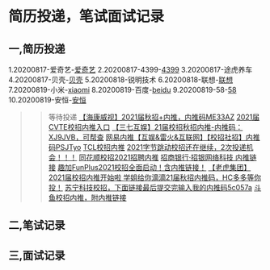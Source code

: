 # 简历投递，笔试面试记录

## 一,简历投递
 1.20200817-爱奇艺-[爱奇艺](http://zhaopin.iqiyi.com/campus.html#/my-recruit?recruitmenId=88)
 2.20200817-4399-[4399](https://hr.4399om.com/?r=userCenter/index)
 3.20200817-途虎养车
 4.20200817-贝壳-[贝壳](http://campus.ke.com/Portal/Apply/Index)
 5.20200818-锐明技术
 6.20200818-联想-[联想](https://talent.lenovo.com.cn/resume/myapply)
 7.20200819-小米-[xiaomi](https://app.mokahr.com/m/candidate/applications/deliver-query/xiaomi/)
 8.20200819-百度-[beidu](https://talent.baidu.com/external/baidu/campus.html#/individualCenter)
 9.20200819-58-[58](http://campus.58.com/Portal/Apply/Index)
 10.20200819-安恒-[安恒](https://campus.dbappsecurity.com.cn/campus_apply/dbappsecurity/7835#/candidateHome/applications)
>>等待投递
 [【海康威视】2021届秋招+内推，内推码ME33AZ](https://www.nowcoder.com/discuss/479316)
 [2021届CVTE校招内推入口](https://www.nowcoder.com/discuss/479289)
 [【三七互娱】21届校招秋招内推-内推码：XJ9JVB，可帮查](https://www.nowcoder.com/discuss/472719)
 [网易内推【互娱&雷火&互联网】【校招社招】内推码PSJTyo](https://www.nowcoder.com/discuss/446261)
 [TCL校招内推](https://www.nowcoder.com/discuss/476238)
 [2021字节跳动校招还在继续，2次投递机会！！！](https://www.nowcoder.com/discuss/481641)
>[同花顺校招2021招聘内推](https://www.nowcoder.com/discuss/481478)
>[招商银行·招银网络科技 内推链接](https://www.nowcoder.com/discuss/469421)
>[趣加FunPlus2021校招全面启动！含内推链接！](https://www.nowcoder.com/discuss/480367)
>[【老虎集团】2021届校招内推开始啦 ](https://www.nowcoder.com/discuss/472472)
>[学姐给你滴滴21届秋招内推码，HC多多等你投！](https://www.nowcoder.com/discuss/480326)
>[苏宁科技校招，下面链接最后提交完输入我的内推码5c057a](https://www.nowcoder.com/discuss/469964)
>[斗鱼校招内推，附内推链接](https://www.nowcoder.com/discuss/459536)
## 二,笔试记录

## 三,面试记录